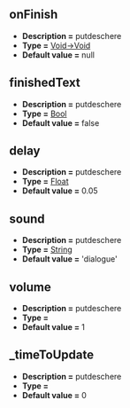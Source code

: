## onFinish
* **Description =** putdeschere
* **Type =** [Void->Void](https://api.haxeflixel.com/Void.html)
* **Default value =** null

## finishedText
* **Description =** putdeschere
* **Type =** [Bool](https://api.haxeflixel.com/Bool.html)
* **Default value =** false

## delay
* **Description =** putdeschere
* **Type =** [Float](https://api.haxeflixel.com/Float.html)
* **Default value =** 0.05

## sound
* **Description =** putdeschere
* **Type =** [String](https://api.haxeflixel.com/String.html)
* **Default value =** 'dialogue'

## volume
* **Description =** putdeschere
* **Type =** [](https://api.haxeflixel.com/Float.html)
* **Default value =** 1

## _timeToUpdate
* **Description =** putdeschere
* **Type =** [](https://api.haxeflixel.com/Float.html)
* **Default value =** 0

